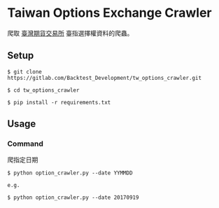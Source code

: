 # Taiwan Options Exchange Crawler

爬取 [臺灣期貨交易所](http://www.taifex.com.tw/chinese/3/3_2_2.asp) 臺指選擇權資料的爬蟲。

## Setup

```
$ git clone https://gitlab.com/Backtest_Development/tw_options_crawler.git

$ cd tw_options_crawler

$ pip install -r requirements.txt
```

## Usage

### Command

爬指定日期

```
$ python option_crawler.py --date YYMMDD

e.g.

$ python option_crawler.py --date 20170919
```
